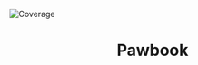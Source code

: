 <!-- ![Coverage](https://img.shields.io/badge/coverage-45.49%25-red) -->
![Coverage](https://img.shields.io/badge/coverage-51.93%25-yellow)

<div align="center">
  <h1>Pawbook</h1>
</div>